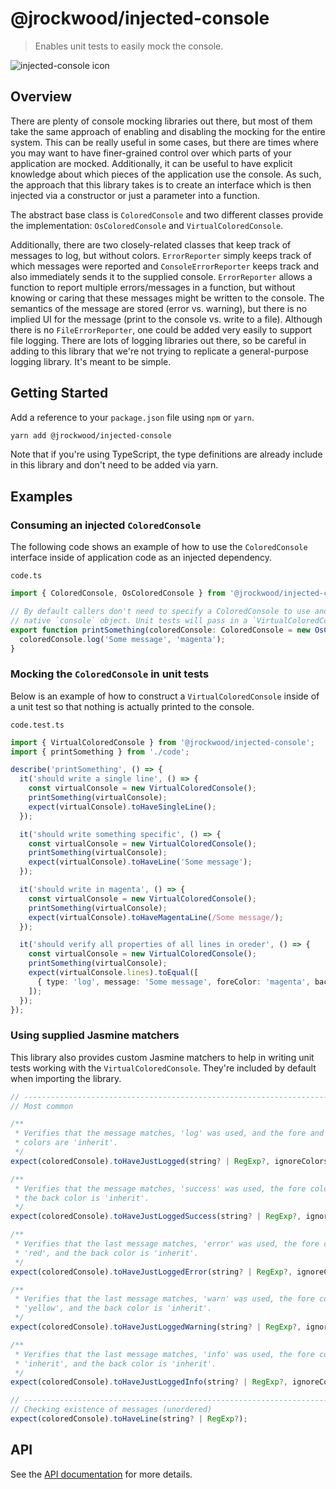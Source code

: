 # @jrockwood/injected-console

> Enables unit tests to easily mock the console.

![injected-console icon](docs/images/injected-console-256.png)

## Overview

There are plenty of console mocking libraries out there, but most of them take the same approach of
enabling and disabling the mocking for the entire system. This can be really useful in some cases,
but there are times where you may want to have finer-grained control over which parts of your
application are mocked. Additionally, it can be useful to have explicit knowledge about which pieces
of the application use the console. As such, the approach that this library takes is to create an
interface which is then injected via a constructor or just a parameter into a function.

The abstract base class is `ColoredConsole` and two different classes provide the implementation:
`OsColoredConsole` and `VirtualColoredConsole`.

Additionally, there are two closely-related classes that keep track of messages to log, but without
colors. `ErrorReporter` simply keeps track of which messages were reported and
`ConsoleErrorReporter` keeps track and also immediately sends it to the supplied console.
`ErrorReporter` allows a function to report multiple errors/messages in a function, but without
knowing or caring that these messages might be written to the console. The semantics of the message
are stored (error vs. warning), but there is no implied UI for the message (print to the console vs.
write to a file). Although there is no `FileErrorReporter`, one could be added very easily to
support file logging. There are lots of logging libraries out there, so be careful in adding to this
library that we're not trying to replicate a general-purpose logging library. It's meant to be
simple.

## Getting Started

Add a reference to your `package.json` file using `npm` or `yarn`.

```bash
yarn add @jrockwood/injected-console
```

Note that if you're using TypeScript, the type definitions are already include in this library and
don't need to be added via yarn.

## Examples

### Consuming an injected `ColoredConsole`

The following code shows an example of how to use the `ColoredConsole` interface inside of
application code as an injected dependency.

`code.ts`

```ts
import { ColoredConsole, OsColoredConsole } from '@jrockwood/injected-console';

// By default callers don't need to specify a ColoredConsole to use and it will just default to the
// native `console` object. Unit tests will pass in a `VirtualColoredConsole` object to use.
export function printSomething(coloredConsole: ColoredConsole = new OsColoredConsole()) {
  coloredConsole.log('Some message', 'magenta');
}
```

### Mocking the `ColoredConsole` in unit tests

Below is an example of how to construct a `VirtualColoredConsole` inside of a unit test so that
nothing is actually printed to the console.

`code.test.ts`

```ts
import { VirtualColoredConsole } from '@jrockwood/injected-console';
import { printSomething } from './code';

describe('printSomething', () => {
  it('should write a single line', () => {
    const virtualConsole = new VirtualColoredConsole();
    printSomething(virtualConsole);
    expect(virtualConsole).toHaveSingleLine();
  });

  it('should write something specific', () => {
    const virtualConsole = new VirtualColoredConsole();
    printSomething(virtualConsole);
    expect(virtualConsole).toHaveLine('Some message');
  });

  it('should write in magenta', () => {
    const virtualConsole = new VirtualColoredConsole();
    printSomething(virtualConsole);
    expect(virtualConsole).toHaveMagentaLine(/Some message/);
  });

  it('should verify all properties of all lines in oreder', () => {
    const virtualConsole = new VirtualColoredConsole();
    printSomething(virtualConsole);
    expect(virtualConsole.lines).toEqual([
      { type: 'log', message: 'Some message', foreColor: 'magenta', backColor: 'inherit' },
    ]);
  });
});
```

### Using supplied Jasmine matchers

This library also provides custom Jasmine matchers to help in writing unit tests working with the
`VirtualColoredConsole`. They're included by default when importing the library.

```ts
// -----------------------------------------------------------------------------
// Most common

/**
 * Verifies that the message matches, 'log' was used, and the fore and back
 * colors are 'inherit'.
 */
expect(coloredConsole).toHaveJustLogged(string? | RegExp?, ignoreColors?: boolean);

/**
 * Verifies that the message matches, 'success' was used, the fore color is 'green', and
 * the back color is 'inherit'.
 */
expect(coloredConsole).toHaveJustLoggedSuccess(string? | RegExp?, ignoreColors?: boolean);

/**
 * Verifies that the last message matches, 'error' was used, the fore color is
 * 'red', and the back color is 'inherit'.
 */
expect(coloredConsole).toHaveJustLoggedError(string? | RegExp?, ignoreColors?: boolean);

/**
 * Verifies that the last message matches, 'warn' was used, the fore color is
 * 'yellow', and the back color is 'inherit'.
 */
expect(coloredConsole).toHaveJustLoggedWarning(string? | RegExp?, ignoreColors?: boolean);

/**
 * Verifies that the last message matches, 'info' was used, the fore color is
 * 'inherit', and the back color is 'inherit'.
 */
expect(coloredConsole).toHaveJustLoggedInfo(string? | RegExp?, ignoreColors?: boolean);

// -----------------------------------------------------------------------------
// Checking existence of messages (unordered)
expect(coloredConsole).toHaveLine(string? | RegExp?);
```

## API

See the [API documentation](docs/api.md) for more details.
